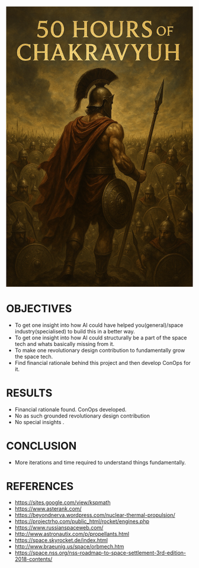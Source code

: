 ![Alt](chakravyuh.png)

# OBJECTIVES 

* To get one insight into how AI could have helped you(general)/space industry(specialised) to build this in a better way. 
* To get one insight into how AI could structurally be a part of the space tech and whats basically missing from it. 
* To make one revolutionary design contribution to fundamentally grow the space tech. 
* Find financial rationale behind this project and then develop ConOps for it.

# RESULTS 

* Financial rationale found. ConOps developed. 
* No as such grounded revolutionary design contribution 
* No special insights . 

# CONCLUSION

* More iterations and time required to understand things fundamentally. 

# REFERENCES
* <https://sites.google.com/view/kspmath>
* <https://www.asterank.com/>
* <https://beyondnerva.wordpress.com/nuclear-thermal-propulsion/>
* <https://projectrho.com/public_html/rocket/engines.php>
* <https://www.russianspaceweb.com/>
* <http://www.astronautix.com/p/propellants.html>
* <https://space.skyrocket.de/index.html>
* <http://www.braeunig.us/space/orbmech.htm>
* <https://space.nss.org/nss-roadmap-to-space-settlement-3rd-edition-2018-contents/>

